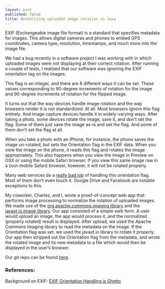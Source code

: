 ```yaml
---
layout: post
published: false
title: Normalizing uploaded image rotation in Java
---
```

EXIF (Exchangeable image file format) is a standard that specifies metadata for images. This allows digital cameras and phones to embed GPS coordinates, camera type, resolution, timestamps, and much more into the image file.

We had a bug recently in a software project I was working with in which uploaded images were not displaying at their correct rotation. After running a couple of tests, I realized that our software was ignoring the EXIF orientation tag on the images.

This flag is an integer, and there are 8 different ways it can be set. These values corresponding to 90-degree increments of rotation for the image and 90-degree increments of rotation for the flipped image.




It turns out that the way devices handle image rotation and the way browsers render it is not standardized. At all.  Most browsers ignore this flag entirely. And image capture devices handle it in widely-varying ways. After taking a photo, some devices rotate the image, save it, and don’t set the flag. Some of them just save the image as-is and set the flag. And some of them don’t set the flag at all.

When you take a photo with an iPhone, for instance, the phone saves the image un-rotated, but sets the Orientation flag in the EXIF data. When you view the image on the phone, it reads this flag and rotates the image appropriately. This also happens when you view the image in Preview on OSX or using the mobile Safari browser. If you view this same image raw in a (non mobile Safari) browser, however, it will not be rotated properly.

Many web services do a [really bad job](http://www.daveperrett.com/articles/2012/07/28/exif-orientation-handling-is-a-ghetto/) of handling this orientation flag. Most of them don’t even touch it. Google Drive and Facebook are notable exceptions to this.

My coworker, Charles, and I, wrote a proof-of-concept web app that performs image processing to normalize the rotation of uploaded images. We made use of the [org.apache.commons.imaging library](http://commons.apache.org/proper/commons-imaging/) and the [javaxt.io.Image library](http://www.javaxt.com/javaxt-core/javaxt.io.Image/). Our app consisted of a simple web form. A user would upload an image, the app would process it, and the normalized (properly rotated) result is displayed. After upload, we used the Apache Commons Imaging library to read the metadata on the image. If the Orientation flag was set, we used the javaxt.io library to rotate it properly. Our app then stripped out the Orientation flag from the metadata, and wrote the rotated image and its new metadata to a file which would then be displayed in the user’s browser.

Our git repo can be found [here](https://github.com/charlescapps/test-exif-image-stuff). 

### References:

Background on EXIF: [EXIF Orientation Handling is Ghetto](http://www.daveperrett.com/articles/2012/07/28/exif-orientation-handling-is-a-ghetto/)